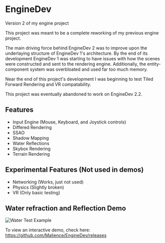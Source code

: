 # EngineDev

Version 2 of my engine project

This project was meant to be a complete reworking of my previous engine project.

The main driving force behind EngineDev 2 was to improve upon the underlaying structure of EngineDev 1's architecture. By the end of its development EngineDev 1 was starting to have issues with how the scenes were constructed and sent to the rendering engine. Additionally, the entity-component system was overbloated and used far too much memory.

Near the end of this project's development I was beginning to test Tiled Forward Rendering and VR compatability.

This project was eventually abandoned to work on EngineDev 2.2.

## Features
* Input Engine (Mouse, Keyboard, and Joystick controls)
* Differed Rendering
* SSAO
* Shadow Mapping
* Water Reflections
* Skybox Rendering
* Terrain Rendering

## Experimental Features (Not used in demos)
* Networking (Works, just not used)
* Physics (Slightly broken)
* VR (Only basic testing)


## Water refraction and Reflection Demo
![Water Test Example](https://github.com/MasterMatthew/EngineDev/blob/master/EngineWaterTest.gif)

To view an interactive demo, check here:
https://github.com/Malience/EngineDev/releases
